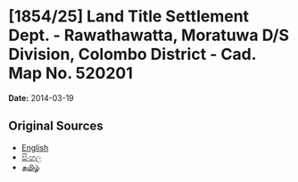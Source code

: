 # [1854/25] Land Title Settlement Dept. - Rawathawatta, Moratuwa D/S Division, Colombo District - Cad. Map No. 520201

**Date:** 2014-03-19

## Original Sources

- [English](https://documents.gov.lk/view/extra-gazettes/2014/3/1854-25_E.pdf)
- [සිංහල](https://documents.gov.lk/view/extra-gazettes/2014/3/1854-25_S.pdf)
- [தமிழ்](https://documents.gov.lk/view/extra-gazettes/2014/3/1854-25_T.pdf)
